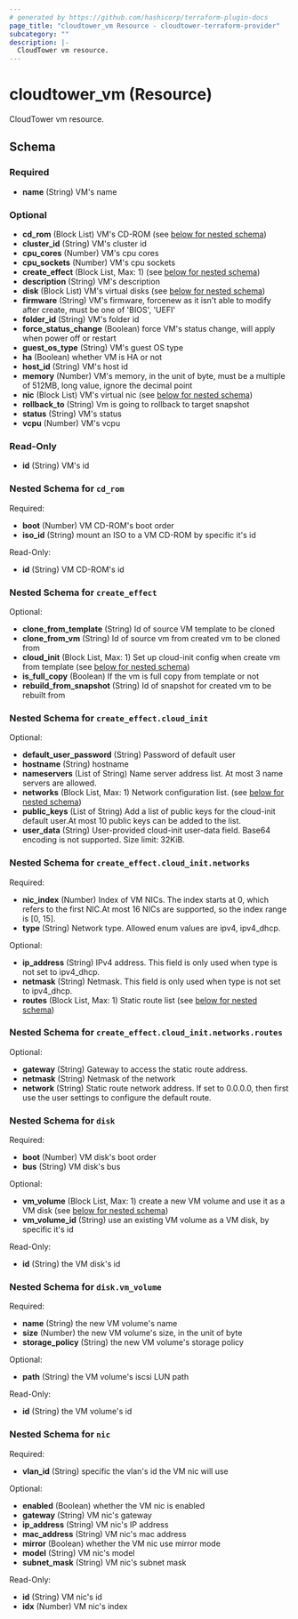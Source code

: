 ```yaml
---
# generated by https://github.com/hashicorp/terraform-plugin-docs
page_title: "cloudtower_vm Resource - cloudtower-terraform-provider"
subcategory: ""
description: |-
  CloudTower vm resource.
---
```


# cloudtower_vm (Resource)

CloudTower vm resource.



<!-- schema generated by tfplugindocs -->
## Schema

### Required

- **name** (String) VM's name

### Optional

- **cd_rom** (Block List) VM's CD-ROM (see [below for nested schema](#nestedblock--cd_rom))
- **cluster_id** (String) VM's cluster id
- **cpu_cores** (Number) VM's cpu cores
- **cpu_sockets** (Number) VM's cpu sockets
- **create_effect** (Block List, Max: 1) (see [below for nested schema](#nestedblock--create_effect))
- **description** (String) VM's description
- **disk** (Block List) VM's virtual disks (see [below for nested schema](#nestedblock--disk))
- **firmware** (String) VM's firmware, forcenew as it isn't able to modify after create, must be one of 'BIOS', 'UEFI'
- **folder_id** (String) VM's folder id
- **force_status_change** (Boolean) force VM's status change, will apply when power off or restart
- **guest_os_type** (String) VM's guest OS type
- **ha** (Boolean) whether VM is HA or not
- **host_id** (String) VM's host id
- **memory** (Number) VM's memory, in the unit of byte, must be a multiple of 512MB, long value, ignore the decimal point
- **nic** (Block List) VM's virtual nic (see [below for nested schema](#nestedblock--nic))
- **rollback_to** (String) Vm is going to rollback to target snapshot
- **status** (String) VM's status
- **vcpu** (Number) VM's vcpu

### Read-Only

- **id** (String) VM's id

<a id="nestedblock--cd_rom"></a>
### Nested Schema for `cd_rom`

Required:

- **boot** (Number) VM CD-ROM's boot order
- **iso_id** (String) mount an ISO to a VM CD-ROM by specific it's id

Read-Only:

- **id** (String) VM CD-ROM's id


<a id="nestedblock--create_effect"></a>
### Nested Schema for `create_effect`

Optional:

- **clone_from_template** (String) Id of source VM template to be cloned
- **clone_from_vm** (String) Id of source vm from created vm to be cloned from
- **cloud_init** (Block List, Max: 1) Set up cloud-init config when create vm from template (see [below for nested schema](#nestedblock--create_effect--cloud_init))
- **is_full_copy** (Boolean) If the vm is full copy from template or not
- **rebuild_from_snapshot** (String) Id of snapshot for created vm to be rebuilt from

<a id="nestedblock--create_effect--cloud_init"></a>
### Nested Schema for `create_effect.cloud_init`

Optional:

- **default_user_password** (String) Password of default user
- **hostname** (String) hostname
- **nameservers** (List of String) Name server address list. At most 3 name servers are allowed.
- **networks** (Block List, Max: 1) Network configuration list. (see [below for nested schema](#nestedblock--create_effect--cloud_init--networks))
- **public_keys** (List of String) Add a list of public keys for the cloud-init default user.At most 10 public keys can be added to the list.
- **user_data** (String) User-provided cloud-init user-data field. Base64 encoding is not supported. Size limit: 32KiB.

<a id="nestedblock--create_effect--cloud_init--networks"></a>
### Nested Schema for `create_effect.cloud_init.networks`

Required:

- **nic_index** (Number) Index of VM NICs. The index starts at 0, which refers to the first NIC.At most 16 NICs are supported, so the index range is [0, 15].
- **type** (String) Network type. Allowed enum values are ipv4, ipv4_dhcp.

Optional:

- **ip_address** (String) IPv4 address. This field is only used when type is not set to ipv4_dhcp.
- **netmask** (String) Netmask. This field is only used when type is not set to ipv4_dhcp.
- **routes** (Block List, Max: 1) Static route list (see [below for nested schema](#nestedblock--create_effect--cloud_init--networks--routes))

<a id="nestedblock--create_effect--cloud_init--networks--routes"></a>
### Nested Schema for `create_effect.cloud_init.networks.routes`

Optional:

- **gateway** (String) Gateway to access the static route address.
- **netmask** (String) Netmask of the network
- **network** (String) Static route network address. If set to 0.0.0.0, then first use the user settings to configure the default route.





<a id="nestedblock--disk"></a>
### Nested Schema for `disk`

Required:

- **boot** (Number) VM disk's boot order
- **bus** (String) VM disk's bus

Optional:

- **vm_volume** (Block List, Max: 1) create a new VM volume and use it as a VM disk (see [below for nested schema](#nestedblock--disk--vm_volume))
- **vm_volume_id** (String) use an existing VM volume as a VM disk, by specific it's id

Read-Only:

- **id** (String) the VM disk's id

<a id="nestedblock--disk--vm_volume"></a>
### Nested Schema for `disk.vm_volume`

Required:

- **name** (String) the new VM volume's name
- **size** (Number) the new VM volume's size, in the unit of byte
- **storage_policy** (String) the new VM volume's storage policy

Optional:

- **path** (String) the VM volume's iscsi LUN path

Read-Only:

- **id** (String) the VM volume's id



<a id="nestedblock--nic"></a>
### Nested Schema for `nic`

Required:

- **vlan_id** (String) specific the vlan's id the VM nic will use

Optional:

- **enabled** (Boolean) whether the VM nic is enabled
- **gateway** (String) VM nic's gateway
- **ip_address** (String) VM nic's IP address
- **mac_address** (String) VM nic's mac address
- **mirror** (Boolean) whether the VM nic use mirror mode
- **model** (String) VM nic's model
- **subnet_mask** (String) VM nic's subnet mask

Read-Only:

- **id** (String) VM nic's id
- **idx** (Number) VM nic's index


